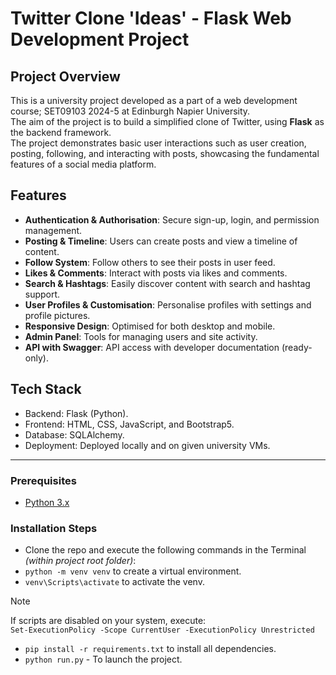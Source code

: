 # Twitter Clone 'Ideas' - Flask Web Development Project

## Project Overview
This is a university project developed as a part of a web development course; SET09103 2024-5 at Edinburgh Napier University.<br>
The aim of the project is to build a simplified clone of Twitter, using **Flask** as the backend framework.<br> 
The project demonstrates basic user interactions such as user creation, posting, following, and interacting with posts, showcasing the fundamental features of a social media platform.

## Features
- **Authentication & Authorisation**: Secure sign-up, login, and permission management.
- **Posting & Timeline**: Users can create posts and view a timeline of content.
- **Follow System**: Follow others to see their posts in user feed.
- **Likes & Comments**: Interact with posts via likes and comments.
- **Search & Hashtags**: Easily discover content with search and hashtag support.
- **User Profiles & Customisation**: Personalise profiles with settings and profile pictures.
- **Responsive Design**: Optimised for both desktop and mobile.
- **Admin Panel**: Tools for managing users and site activity.
- **API with Swagger**: API access with developer documentation (ready-only).

## Tech Stack
- Backend: Flask (Python).
- Frontend: HTML, CSS, JavaScript, and Bootstrap5.
- Database: SQLAlchemy.
- Deployment: Deployed locally and on given university VMs.

<hr>

### Prerequisites
- [Python 3.x](https://www.python.org/downloads/)

### Installation Steps
- Clone the repo and execute the following commands in the Terminal _(within project root folder)_:
- `python -m venv venv` to create a virtual environment.
- `venv\Scripts\activate` to activate the venv.

> [!NOTE]  
> If scripts are disabled on your system, execute:<br>
> `Set-ExecutionPolicy -Scope CurrentUser -ExecutionPolicy Unrestricted`

- `pip install -r requirements.txt` to install all dependencies.
- `python run.py` - To launch the project.